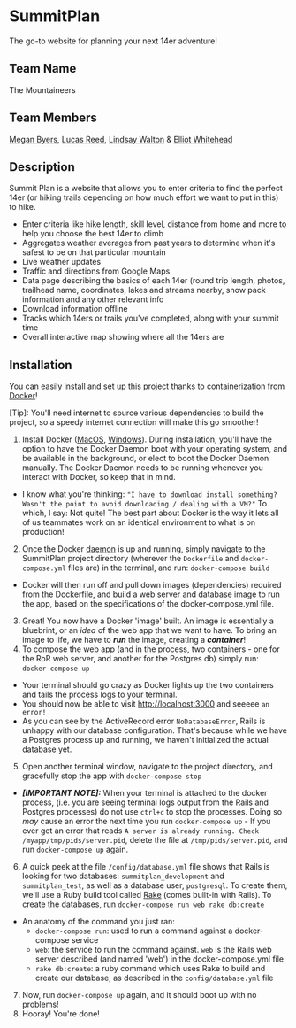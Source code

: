 # SummitPlan
The go-to website for planning your next 14er adventure!

## Team Name
The Mountaineers

## Team Members
[Megan Byers](https://github.com/coloradical), [Lucas Reed](https://github.com/lure7991), [Lindsay Walton](https://github.com/lawalton) & [Elliot Whitehead](https://github.com/elliotwhitehead)

## Description
Summit Plan is a website that allows you to enter criteria to find the perfect 14er (or hiking trails depending on how much effort we want to put in this) to hike.
* Enter criteria like hike length, skill level, distance from home and more to help you choose the best 14er to climb
* Aggregates weather averages from past years to determine when it's safest to be on that particular mountain
* Live weather updates
* Traffic and directions from Google Maps
* Data page describing the basics of each 14er (round trip length, photos, trailhead name, coordinates, lakes and streams nearby, snow pack information and any other relevant info
* Download information offline
* Tracks which 14ers or trails you've completed, along with your summit time
* Overall interactive map showing where all the 14ers are

## Installation
You can easily install and set up this project thanks to containerization from [Docker](https://docker.com)!


[Tip]: You'll need internet to source various dependencies to build the project, so a speedy internet connection will make this go smoother!

1. Install Docker ([MacOS](https://docs.docker.com/docker-for-mac/install/), [Windows](https://docs.docker.com/docker-for-windows/install/)). During installation, you'll have the option to have the Docker Daemon boot with your operating system, and be available in the background, or elect to boot the Docker Daemon manually. The Docker Daemon needs to be running whenever you interact with Docker, so keep that in mind.
  * I know what you're thinking: `"I have to download install something? Wasn't the point to avoid downloading / dealing with a VM?"` To which, I say: Not quite! The best part about Docker is the way it lets all of us teammates work on an identical environment to what is on production!
2. Once the Docker [daemon](https://en.wikipedia.org/wiki/Daemon_(computing)) is up and running, simply navigate to the SummitPlan project directory (wherever the `Dockerfile` and `docker-compose.yml` files are) in the terminal, and run: `docker-compose build`
  * Docker will then run off and pull down images (dependencies) required from the Dockerfile, and build a web server and database image to run the app, based on the specifications of the docker-compose.yml file.
3. Great! You now have a Docker 'image' built. An image is essentially a bluebrint, or an _idea_ of the web app that we want to have. To bring an image to life, we have to **_run_** the image, creating a **_container_**!
4. To compose the web app (and in the process, two containers - one for the RoR web server, and another for the Postgres db) simply run: `docker-compose up`
  * Your terminal should go crazy as Docker lights up the two containers and tails the process logs to your terminal.
  * You should now be able to visit [http://localhost:3000](http://localhost:3000) and seeeee `an error!`
  * As you can see by the ActiveRecord error `NoDatabaseError`, Rails is unhappy with our database configuration. That's because while we have a Postgres process up and running, we haven't initialized the actual database yet.
5. Open another terminal window, navigate to the project directory, and gracefully stop the app with `docker-compose stop`
  * **_[IMPORTANT NOTE]:_** When your terminal is attached to the docker process, (i.e. you are seeing terminal logs output from the Rails and Postgres processes) do not use `ctrl+c` to stop the processes. Doing so _may_ cause an error the next time you run `docker-compose up` - If you ever get an error that reads `A server is already running. Check /myapp/tmp/pids/server.pid`, delete the file at `/tmp/pids/server.pid`, and run `docker-compose up` again.
6. A quick peek at the file `/config/database.yml` file shows that Rails is looking for two databases: `summitplan_development` and `summitplan_test`, as well as a database user, `postgresql`. To create them, we'll use a Ruby build tool called [Rake](https://en.wikipedia.org/wiki/Rake_(software)) (comes built-in with Rails). To create the databases, run `docker-compose run web rake db:create`
  * An anatomy of the command you just ran:
    * `docker-compose run`: used to run a command against a docker-compose service
    * `web`: the service to run the command against. `web` is the Rails web server described (and named 'web') in the docker-compose.yml file
    * `rake db:create`: a ruby command which uses Rake to build and create our database, as described in the `config/database.yml` file
7. Now, run `docker-compose up` again, and it should boot up with no problems!
8. Hooray! You're done!